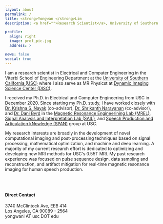 ```yaml
---
layout: about
permalink: /
title: <strong>Yongwan </strong>Lim
description: <a href="">Research Scientist</a>, University of Southern California

profile:
  align: right
  image: prof_pic.jpg
  address: >

news: false
social: true
---
```


I am a research scientist in Electrical and Computer Engineering in the Viterbi School of Engineering Department at the [University of Southern California (USC)](https://www.usc.edu/) where I also serve as MR Physicst at [Dynamic Imaging Science Center (DISC)](https://disc.usc.edu). 

I received my Ph.D. in Electrical and Computer Engineering from USC in December 2020. Since starting my Ph.D. study, I have worked closely with [Dr. Krishna S. Nayak](http://sipi.usc.edu/~knayak/) (co-advisor),  [Dr. Shrikanth Narayanan](https://sail.usc.edu/people/shri.html) (co-advisor), and [Dr. Dani Byrd](https://sites.google.com/view/danibyrd-home) in the [Magnetic Resonance Engineerining Lab (MREL)](https://mrel.usc.edu/), [Signal Analysis and Interpretation Lab (SAIL)](https://sail.usc.edu/), and [Speech Production and Articulation kNowledge (SPAN)](https://span.usc.edu/) group at USC. 

My research interests are broadly in the development of novel computational imaging and post-processing techniques based on signal processing, mathematical optimization, and machine and deep learning. A majority of my current research effort is dedicated to optimizing and developing new MRI methods for USC's 0.55T MRI. My past research experience was focused on pulse sequence design, data sampling and reconstruction, and artifact mitigation for real-time magnetic resonance imaging for human speech production. 

<br/>
<br/>

#### <strong>Direct Contact</strong>
3740 McClintock Ave, EEB 414  
Los Angeles, CA 90089 - 2564  
yongwanl AT usc DOT edu
